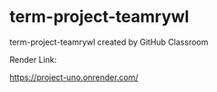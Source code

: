 # term-project-teamrywl
term-project-teamrywl created by GitHub Classroom

Render Link:

https://project-uno.onrender.com/
